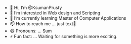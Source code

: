 - 👋 Hi, I’m @KsumanPrusty
- 👀 I’m interested in Web design and Scripting 
- 🌱 I’m currently learning Master of Computer Applications
- 📫 How to reach me ... just text👾
- 😄 Pronouns: ... Sum
- ⚡ Fun fact: ... Waiting for something is more exciting.

<!---
KsumanPrusty/KsumanPrusty is a ✨ special ✨ repository because its `README.md` (this file) appears on your GitHub profile.
You can click the Preview link to take a look at your changes.
--->
